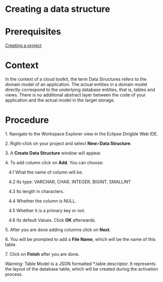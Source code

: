 <h1>Creating a data structure</h1>
<h1>Prerequisites</h1>
<p><a href="https://github.com/dirigiblelabs/curriculum/blob/master/BorislavTodorov/Documentation/Creating%20a%20project.md">Creating a project</a></p>
<h1>Context</h1>
<p>In the context of a cloud toolkit, the term Data Structures refers to the domain model of an application. The actual entities in a domain model directly correspond to the underlying database entities, that is, tables and views. There is no additional abstract layer between the code of your application and the actual model in the target storage.</p>
<h1>Procedure</h1>
<p>1. Navigate to the Workspace Explorer view in the Eclipse Dirigble Web IDE.</p>
<p>2. Right-click on your project and select <b>New</b>><b>Data Structure</b>.</p>
<p>3. A <b>Create Data Structure</b> window will appear.</p>
<p>4. To add column click on <b>Add</b>. You can choose:</p>
<p>&nbsp;&nbsp;&nbsp;4.1 What the name of column will be.</p>
<p>&nbsp;&nbsp;&nbsp;4.2 Its type: VARCHAR, CHAR, INTEGER, BIGINT, SMALLINT</p>
<p>&nbsp;&nbsp;&nbsp;4.3 Its length in characters.</p>
<p>&nbsp;&nbsp;&nbsp;4.4 Whether the column is NULL.</p>
<p>&nbsp;&nbsp;&nbsp;4.5 Whether it is a primary key or not.</p>
<p>&nbsp;&nbsp;&nbsp;4.6 Its default Values. Click <b>OK</b> afterwards.</p>
<p>5. After you are done adding columns click on <b>Next</b>.</p>
<p>6. You will be prompted to add a <b>File Name</b>, which will be the name of this table.</p>
<p>7. Click on <b>Finish</b> after you are done.</p>

<p>Warning:&nbsp;Table Model is a JSON formatted *.table descriptor. It represents the layout of the database table, which will be created during the activation process.</p>
